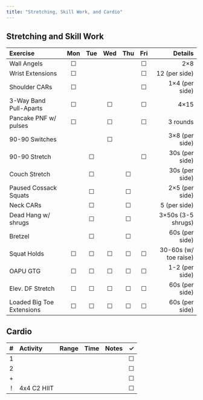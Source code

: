 ```yaml
---
title: "Stretching, Skill Work, and Cardio"
---
```


## Stretching and Skill Work

| Exercise                  | Mon | Tue | Wed | Thu | Fri | Details                   |
|:------------|:-:|:-:|:-:|:-:|:-:|----------:|
| Wall Angels               | ☐   |     |     |     | ☐   | 2×8                       |
| Wrist Extensions          | ☐   |     |     |     | ☐   | 12 (per side)             |
| Shoulder CARs             | ☐   |     |     |     | ☐   | 1×4 (per side)            |
| 3-Way Band Pull-Aparts    | ☐   |     | ☐   |     | ☐   | 4×15                      |
| Pancake PNF w/ pulses     | ☐   |     | ☐   |     | ☐   | 3 rounds                  |
| 90-90 Switches            |     |     | ☐   |     |     | 3×8 (per side)            |
| 90-90 Stretch             |     | ☐   |     |     | ☐   | 30s (per side)            |
| Couch Stretch             |     | ☐   |     | ☐   |     | 30s (per side)            |
| Paused Cossack Squats     |     | ☐   |     | ☐   |     | 2×5 (per side)            |
| Neck CARs                 |     | ☐   |     | ☐   |     | 5 (per side)              |
| Dead Hang w/ shrugs       |     | ☐   |     | ☐   |     | 3×50s (3-5 shrugs)        |
| Bretzel                   |     | ☐   |     | ☐   |     | 60s (per side)            |
| Squat Holds               | ☐   | ☐   | ☐   | ☐   | ☐   | 30-60s (w/ toe raise)     |
| OAPU GTG                  | ☐   | ☐   | ☐   | ☐   | ☐   | 1-2 (per side)            |
| Elev. DF Stretch          | ☐   | ☐   | ☐   | ☐   | ☐   | 60s (per side)            |
| Loaded Big Toe Extensions | ☐   | ☐   | ☐   | ☐   | ☐   | 60s (per side)            |

## Cardio

| # | Activity      | Range | Time  | Notes                               | ✓ |
|:-:|:--------------|:------|:------|:------------------------------------|:-:|
| 1 |               |       |       |                                     | ☐ |
| 2 |               |       |       |                                     | ☐ |
| + |               |       |       |                                     | ☐ |
| ! | 4x4 C2 HIIT   |       |       |                                     | ☐ |
